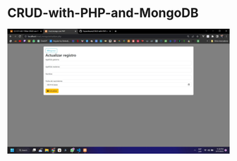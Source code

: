 # CRUD-with-PHP-and-MongoDB

![](https://github.com/Teyaochiuani/CRUD-with-PHP-and-MongoDB/blob/main/Actualizar.jpg?raw=true)
